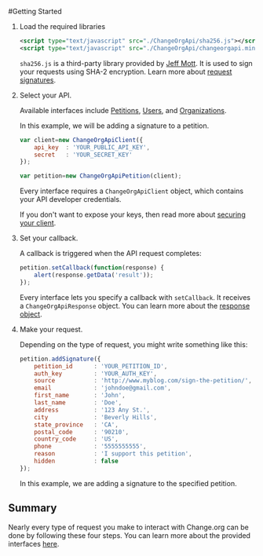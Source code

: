 #Getting Started

1. Load the required libraries

   ```xml
   <script type="text/javascript" src="./ChangeOrgApi/sha256.js"></script>
   <script type="text/javascript" src="./ChangeOrgApi/changeorgapi.min.js"></script>
   ```
   `sha256.js` is a third-party library provided by [Jeff Mott](https://code.google.com/p/crypto-js/). It is used to sign your requests using SHA-2 encryption. Learn more about [request signatures](docs/request-signatures.md).

2. Select your API.

   Available interfaces include [Petitions](src/ChangeOrgApiPetition.js), [Users](src/ChangeOrgApiUser.js), and [Organizations](src/ChangeOrgApiOrganization.js).
   
   In this example, we will be adding a signature to a petition.
   
   ```javascript
   var client=new ChangeOrgApiClient({
       api_key  : 'YOUR_PUBLIC_API_KEY',
       secret 	: 'YOUR_SECRET_KEY'
   });
   
   var petition=new ChangeOrgApiPetition(client);	
   ```
   
   Every interface requires a `ChangeOrgApiClient` object, which contains your API developer credentials.
   
   If you don't want to expose your keys, then read more about [securing your client](docs/client-security.md).

3. Set your callback.

   A callback is triggered when the API request completes:
   
   ```javascript
   petition.setCallback(function(response) {
       alert(response.getData('result'));
   });	
   ```
   
   Every interface lets you specify a callback with `setCallback`. It receives a `ChangeOrgApiResponse` object. You can learn more about the [response object](docs/response-objects.md).

4. Make your request.

   Depending on the type of request, you might write something like this:
   
   ```javascript
   petition.addSignature({
       petition_id 		: 'YOUR_PETITION_ID',
       auth_key 		: 'YOUR_AUTH_KEY',
       source 			: 'http://www.myblog.com/sign-the-petition/',
       email 			: 'johndoe@gmail.com',
       first_name 		: 'John',
       last_name 		: 'Doe',
       address 			: '123 Any St.',
       city 			: 'Beverly Hills',
       state_province 	: 'CA',
       postal_code 		: '90210',
       country_code 	: 'US',
       phone 			: '5555555555',
       reason 			: 'I support this petition',
       hidden 			: false
   });
   ```
   
   In this example, we are adding a signature to the specified petition.

Summary
------
Nearly every type of request you make to interact with Change.org can be done by following these four steps. You can learn more about the provided interfaces [here](docs/interfaces.md).
